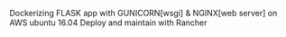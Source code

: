 Dockerizing FLASK app with GUNICORN[wsgi] & NGINX[web server] on AWS ubuntu 16.04 
Deploy and maintain with Rancher

